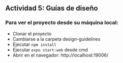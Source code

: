 ## Actividad 5: Guías de diseño

### Para ver el proyecto desde su máquina local:

- Clonar el proyecto
- Cambiarse a la carpeta design-guidelines
- Ejecutar `npm install`
- Ejecutar `expo start:web` desde cmd
- Abrir en el navegador: http://localhost:19006/